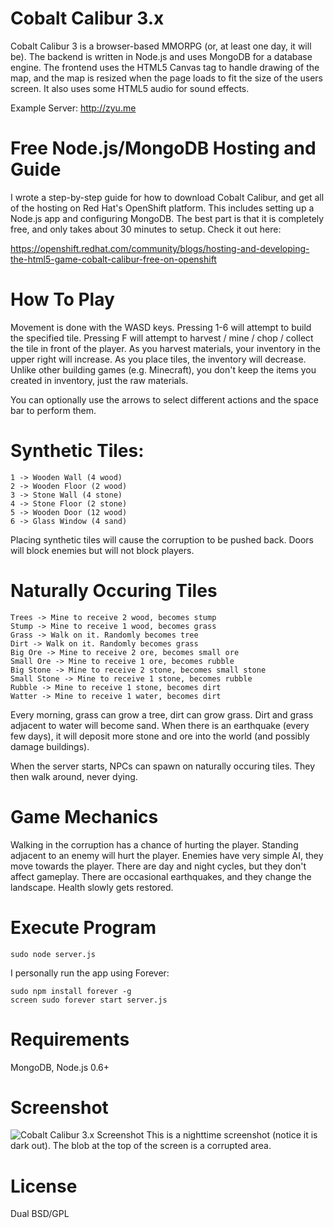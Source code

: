 Cobalt Calibur 3.x
===

Cobalt Calibur 3 is a browser-based MMORPG (or, at least one day, it will be). The backend is written in Node.js and
uses MongoDB for a database engine. The frontend uses the HTML5 Canvas tag to handle drawing of the map, and the map is
resized when the page loads to fit the size of the users screen. It also uses some HTML5 audio for sound effects.

Example Server: http://zyu.me

Free Node.js/MongoDB Hosting and Guide
==

I wrote a step-by-step guide for how to download Cobalt Calibur, and get all of the hosting on Red Hat's
OpenShift platform. This includes setting up a Node.js app and configuring MongoDB. The best part is that
it is completely free, and only takes about 30 minutes to setup. Check it out here:

https://openshift.redhat.com/community/blogs/hosting-and-developing-the-html5-game-cobalt-calibur-free-on-openshift

How To Play
==

Movement is done with the WASD keys. Pressing 1-6 will attempt to build the specified tile. Pressing F will attempt to
harvest / mine / chop / collect the tile in front of the player. As you harvest materials, your inventory in the upper
right will increase. As you place tiles, the inventory will decrease. Unlike other building games (e.g. Minecraft), you
don't keep the items you created in inventory, just the raw materials.

You can optionally use the arrows to select different actions and the space bar to perform them.

Synthetic Tiles:
==

    1 -> Wooden Wall (4 wood)
    2 -> Wooden Floor (2 wood)
    3 -> Stone Wall (4 stone)
    4 -> Stone Floor (2 stone)
    5 -> Wooden Door (12 wood)
    6 -> Glass Window (4 sand)

Placing synthetic tiles will cause the corruption to be pushed back. Doors will block enemies but will not block players.

Naturally Occuring Tiles
==

    Trees -> Mine to receive 2 wood, becomes stump
    Stump -> Mine to receive 1 wood, becomes grass
    Grass -> Walk on it. Randomly becomes tree
    Dirt -> Walk on it. Randomly becomes grass
    Big Ore -> Mine to receive 2 ore, becomes small ore
    Small Ore -> Mine to receive 1 ore, becomes rubble
    Big Stone -> Mine to receive 2 stone, becomes small stone
    Small Stone -> Mine to receive 1 stone, becomes rubble
    Rubble -> Mine to receive 1 stone, becomes dirt
    Watter -> Mine to receive 1 water, becomes dirt

Every morning, grass can grow a tree, dirt can grow grass. Dirt and grass adjacent to water will become sand. When there
is an earthquake (every few days), it will deposit more stone and ore into the world (and possibly damage buildings).

When the server starts, NPCs can spawn on naturally occuring tiles. They then walk around, never dying.

Game Mechanics
==
Walking in the corruption has a chance of hurting the player. Standing adjacent to an enemy will hurt the player.
Enemies have very simple AI, they move towards the player. There are day and night cycles, but they don't affect
gameplay. There are occasional earthquakes, and they change the landscape. Health slowly gets restored.

Execute Program
==

    sudo node server.js

I personally run the app using Forever:

    sudo npm install forever -g
    screen sudo forever start server.js

Requirements
==

MongoDB, Node.js 0.6+

Screenshot
==

![Cobalt Calibur 3.x Screenshot](https://github.com/tlhunter/Cobalt-Calibur-3/raw/master/resources/screenshot.png)
This is a nighttime screenshot (notice it is dark out). The blob at the top of the screen is a corrupted area.

License
==

Dual BSD/GPL
